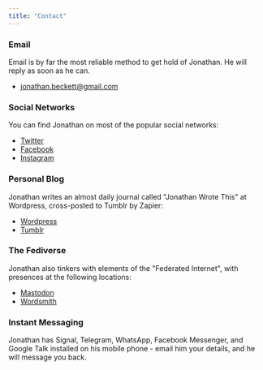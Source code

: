 ```yaml
---
title: "Contact"
---
```


### Email

Email is by far the most reliable method to get hold of Jonathan. He will reply as soon as he can.

- [jonathan.beckett@gmail.com](mailto:jonathan.beckett@gmail.com)

### Social Networks

You can find Jonathan on most of the popular social networks:

- [Twitter](https://twitter.com/jonbeckett)
- [Facebook](https://facebook.com/jonbeckett)
- [Instagram](https://instagram.com/jonbeckett)

### Personal Blog

Jonathan writes an almost daily journal called "Jonathan Wrote This" at Wordpress, cross-posted to Tumblr by Zapier:

- [Wordpress](https://jonathanwrotethis.wordpress.com)
- [Tumblr](https://jonathanwrotethis.tumblr.com)

### The Fediverse

Jonathan also tinkers with elements of the "Federated Internet", with presences at the following locations:

- [Mastodon](https://mastodon.online/@jonbeckett)
- [Wordsmith](https://wordsmith.social/jonbeckett)

### Instant Messaging

Jonathan has Signal, Telegram, WhatsApp, Facebook Messenger, and Google Talk installed on his mobile phone - email him your details, and he will message you back.